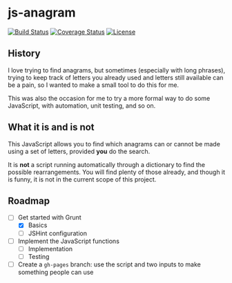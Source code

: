 # js-anagram

[![Build Status][1]][2]
[![Coverage Status][3]][4]
[![License][5]][6]

<!---
[![Go and play][7]][8]
--->

## History

I love trying to find anagrams, but sometimes (especially with long phrases), trying to keep track
of letters you already used and letters still available can be a pain, so I wanted to make a small
tool to do this for me.

This was also the occasion for me to try a more formal way to do some JavaScript, with automation,
unit testing, and so on.

## What it is and is not

This JavaScript allows you to find which anagrams can or cannot be made using a set of letters,
provided **you** do the search.

It is **not** a script running automatically through a dictionary to find the possible
rearrangements. You will find plenty of those already, and though it is funny, it is not in the
current scope of this project.

## Roadmap

* [ ] Get started with Grunt
  * [x] Basics
  * [ ] JSHint configuration
* [ ] Implement the JavaScript functions
  * [ ] Implementation
  * [ ] Testing
* [ ] Create a ``gh-pages`` branch: use the script and two inputs to make something people can use

[1]: http://img.shields.io/travis/cyChop/js-anagram/master.svg
[2]: https://travis-ci.org/cyChop/js-anagram
[3]: http://img.shields.io/coveralls/cyChop/js-anagram/master.svg
[4]: https://coveralls.io/r/cyChop/js-anagram?branch=master
[5]: https://img.shields.io/badge/license-ISC-blue.svg
[6]: http://www.isc.org/downloads/software-support-policy/isc-license/

<!---
[7]: https://img.shields.io/badge/Go_and_play-%E2%96%BA-brightgreen.svg
[8]: http://cychop.github.io/js-anagram
--->
